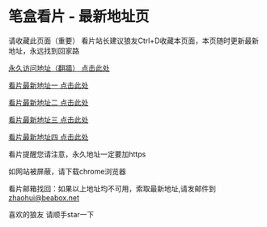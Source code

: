 # 笔盒看片 - 最新地址页

请收藏此页面（重要）
看片站长建议狼友Ctrl+D收藏本页面，本页随时更新最新地址，永远找到回家路

[永久访问地址（翻牆） 点击此处](https://beabox.net/)

[看片最新地址一 点击此处](https://bq6kph3bsb.shop)

[看片最新地址二 点击此处](https://q5cmgms5o8.wiki)

[看片最新地址三 点击此处](https://bq6kph3bsb.shop)

[看片最新地址四 点击此处](https://8rrwpjjexr3.wiki)

看片提醒您请注意，永久地址一定要加https

如网站被屏蔽，请下载chrome浏览器

看片邮箱找回：如果以上地址均不可用，索取最新地址,请发邮件到 zhaohui@beabox.net

喜欢的狼友 请顺手star一下